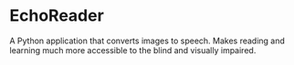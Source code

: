 # EchoReader
A Python application that converts images to speech. Makes reading and learning much more accessible to the blind and visually impaired.
